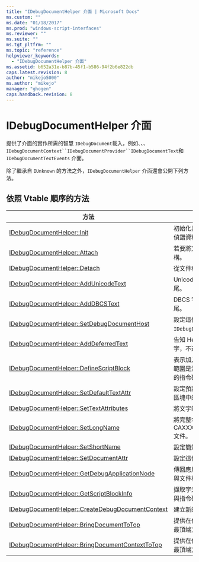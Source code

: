 ```yaml
---
title: "IDebugDocumentHelper 介面 | Microsoft Docs"
ms.custom: ""
ms.date: "01/18/2017"
ms.prod: "windows-script-interfaces"
ms.reviewer: ""
ms.suite: ""
ms.tgt_pltfrm: ""
ms.topic: "reference"
helpviewer_keywords: 
  - "IDebugDocumentHelper 介面"
ms.assetid: b652a31e-b87b-45f1-b586-94f2b6e822db
caps.latest.revision: 8
author: "mikejo5000"
ms.author: "mikejo"
manager: "ghogen"
caps.handback.revision: 8
---
```

# IDebugDocumentHelper 介面
提供了介面的實作所需的智慧 `IDebugDocument`載入，例如、、、 `IDebugDocumentContext``IDebugDocumentProvider``IDebugDocumentText`和 `IDebugDocumentTextEvents` 介面。  
  
 除了繼承自 `IUnknown` 的方法之外，`IDebugDocumentHelper` 介面還會公開下列方法。  
  
## 依照 Vtable 順序的方法  
  
|方法|描述|  
|--------|--------|  
|[IDebugDocumentHelper::Init](../../winscript/reference/idebugdocumenthelper-init.md)|初始化具有名稱和初始屬性的偵錯資料 Helper。|  
|[IDebugDocumentHelper::Attach](../../winscript/reference/idebugdocumenthelper-attach.md)|若要將文字加入至文件樹狀結構。|  
|[IDebugDocumentHelper::Detach](../../winscript/reference/idebugdocumenthelper-detach.md)|從文件移除文件樹狀結構。|  
|[IDebugDocumentHelper::AddUnicodeText](../../winscript/reference/idebugdocumenthelper-addunicodetext.md)|Unicode 字串附加至文件的結尾。|  
|[IDebugDocumentHelper::AddDBCSText](../../winscript/reference/idebugdocumenthelper-adddbcstext.md)|DBCS 字串附加至文件的結尾。|  
|[IDebugDocumentHelper::SetDebugDocumentHost](../../winscript/reference/idebugdocumenthelper-setdebugdocumenthost.md)|設定這個文件的 `IDebugDocumentHost` 。|  
|[IDebugDocumentHelper::AddDeferredText](../../winscript/reference/idebugdocumenthelper-adddeferredtext.md)|告知 Helper 指定可用的文字，不過，它不會提供字元。|  
|[IDebugDocumentHelper::DefineScriptBlock](../../winscript/reference/idebugdocumenthelper-definescriptblock.md)|表示加入 Helper 字元的特定範圍是測量的指令碼引擎處理的指令碼區塊。|  
|[IDebugDocumentHelper::SetDefaultTextAttr](../../winscript/reference/idebugdocumenthelper-setdefaulttextattr.md)|設定預設的屬性已不在指令碼區塊中的文字。|  
|[IDebugDocumentHelper::SetTextAttributes](../../winscript/reference/idebugdocumenthelper-settextattributes.md)|將文字範圍的屬性。|  
|[IDebugDocumentHelper::SetLongName](../../winscript/reference/idebugdocumenthelper-setlongname.md)|將完整名稱為 CAXXXX:FriendlyTypeName 文件。|  
|[IDebugDocumentHelper::SetShortName](../../winscript/reference/idebugdocumenthelper-setshortname.md)|設定簡短名稱文件。|  
|[IDebugDocumentHelper::SetDocumentAttr](../../winscript/reference/idebugdocumenthelper-setdocumentattr.md)|設定這個文件的屬性。|  
|[IDebugDocumentHelper::GetDebugApplicationNode](../../winscript/reference/idebugdocumenthelper-getdebugapplicationnode.md)|傳回應用程式進行偵錯的節點與文件相對應。|  
|[IDebugDocumentHelper::GetScriptBlockInfo](../../winscript/reference/idebugdocumenthelper-getscriptblockinfo.md)|擷取字元和指令碼引擎的範圍與指令碼區塊對應。|  
|[IDebugDocumentHelper::CreateDebugDocumentContext](../../winscript/reference/idebugdocumenthelper-createdebugdocumentcontext.md)|建立新的偵錯資料內容。|  
|[IDebugDocumentHelper::BringDocumentToTop](../../winscript/reference/idebugdocumenthelper-bringdocumenttotop.md)|提供在偵錯工具使用者介面的最頂端文件。|  
|[IDebugDocumentHelper::BringDocumentContextToTop](../../winscript/reference/idebugdocumenthelper-bringdocumentcontexttotop.md)|提供在偵錯工具使用者介面的最頂端文件內容。|